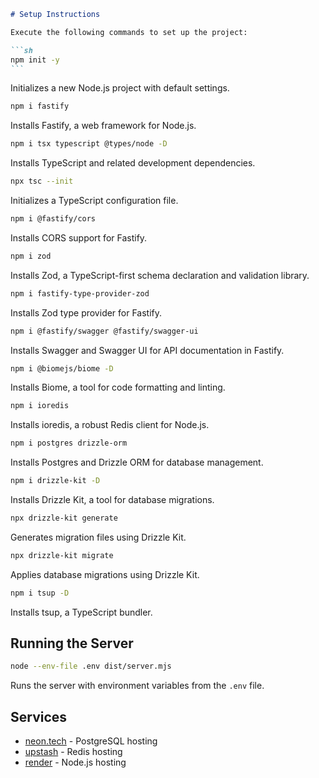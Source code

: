 ````markdown
# Setup Instructions

Execute the following commands to set up the project:

```sh
npm init -y
```
````

Initializes a new Node.js project with default settings.

```sh
npm i fastify
```

Installs Fastify, a web framework for Node.js.

```sh
npm i tsx typescript @types/node -D
```

Installs TypeScript and related development dependencies.

```sh
npx tsc --init
```

Initializes a TypeScript configuration file.

```sh
npm i @fastify/cors
```

Installs CORS support for Fastify.

```sh
npm i zod
```

Installs Zod, a TypeScript-first schema declaration and validation library.

```sh
npm i fastify-type-provider-zod
```

Installs Zod type provider for Fastify.

```sh
npm i @fastify/swagger @fastify/swagger-ui
```

Installs Swagger and Swagger UI for API documentation in Fastify.

```sh
npm i @biomejs/biome -D
```

Installs Biome, a tool for code formatting and linting.

```sh
npm i ioredis
```

Installs ioredis, a robust Redis client for Node.js.

```sh
npm i postgres drizzle-orm
```

Installs Postgres and Drizzle ORM for database management.

```sh
npm i drizzle-kit -D
```

Installs Drizzle Kit, a tool for database migrations.

```sh
npx drizzle-kit generate
```

Generates migration files using Drizzle Kit.

```sh
npx drizzle-kit migrate
```

Applies database migrations using Drizzle Kit.

```sh
npm i tsup -D
```

Installs tsup, a TypeScript bundler.

## Running the Server

```sh
node --env-file .env dist/server.mjs
```

Runs the server with environment variables from the `.env` file.

## Services

- [neon.tech](https://neon.tech) - PostgreSQL hosting
- [upstash](https://upstash.com) - Redis hosting
- [render](https://render.com) - Node.js hosting

```

```
